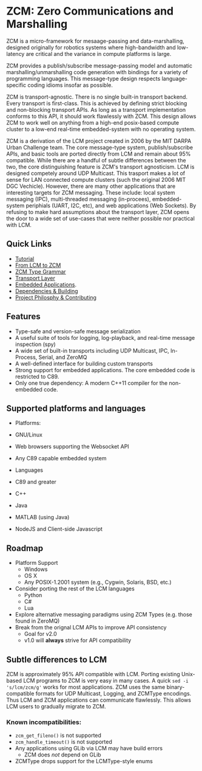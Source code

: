 # ZCM: Zero Communications and Marshalling

ZCM is a micro-framework for mesaage-passing and data-marshalling, designed originally
for robotics systems where high-bandwidth and low-latency are critical and the variance in
compute platforms is large.

ZCM provides a publish/subscribe message-passing model and automatic marshalling/unmarshalling
code generation with bindings for a variety of programming languages. This message-type design
respects language-specific coding idioms insofar as possible.

ZCM is transport-agnostic. There is no single built-in transport backend. Every transport is
first-class. This is achieved by defining strict blocking and non-blocking transport APIs. As
long as a transport implementation conforms to this API, it should work flawlessly with ZCM.
This design allows ZCM to work well on anything from a high-end posix-based compute cluster
to a low-end real-time embedded-system with no operating system.

ZCM is a derivation of the LCM project created in 2006 by the MIT DARPA Urban Challenge
team. The core message-type system, publish/subscribe APIs, and basic tools are ported
directly from LCM and remain about 95% compatible. While there are a handful of subtle
differences between the two, the core distinguishing feature is ZCM's transport
agnosticism. LCM is designed competely around UDP Multicast. This trasport makes a lot
of sense for LAN connected compute clusters (such the original 2006 MIT DGC Vechicle).
However, there are many other applications that are interesting targets for ZCM messaging.
These include: local system messaging (IPC), multi-threaded messaging (in-procees),
embedded-system periphials (UART, I2C, etc), and web applications (Web Sockets).
By refusing to make hard assumptions about the transport layer, ZCM opens the door
to a wide set of use-cases that were neither possible nor practical with LCM.

## Quick Links
 - [Tutorial](docs/tutorial.md)
 - [From LCM to ZCM](docs/lcm_to_zcm.md)
 - [ZCM Type Grammar](docs/zcmtype_grammar.md)
 - [Transport Layer](docs/transports.md)
 - [Embedded Applications](docs/embedded.md).
 - [Dependencies & Building](docs/building.md)
 - [Project Philosphy & Contributing](docs/contributing.md)

## Features
 - Type-safe and version-safe message serialization
 - A useful suite of tools for logging, log-playback, and real-time message inspection (spy)
 - A wide set of built-in transports including UDP Multicast, IPC, In-Process, Serial, and ZeroMQ
 - A well-defined interface for building custom transports
 - Strong support for embedded applications. The core embedded code is restricted to C89.
 - Only one true dependency: A modern C++11 compiler for the non-embedded code.

## Supported platforms and languages

 - Platforms:
  - GNU/Linux
  - Web browsers supporting the Websocket API
  - Any C89 capable embedded system

 - Languages
  - C89 and greater
  - C++
  - Java
  - MATLAB (using Java)
  - NodeJS and Client-side Javascript

## Roadmap
 - Platform Support
   - Windows
   - OS X
   - Any POSIX-1.2001 system (e.g., Cygwin, Solaris, BSD, etc.)
 - Consider porting the rest of the LCM languages
   - Python
   - C#
   - Lua
 - Explore alternative messaging paradigms using ZCM Types (e.g. those found in ZeroMQ)
 - Break from the orignal LCM APIs to improve API consistency
   - Goal for v2.0
   - v1.0 will **always** strive for API compatibility

## Subtle differences to LCM

ZCM is approximately 95% API compatible with LCM. Porting existing Unix-based LCM
programs to ZCM is very easy in many cases. A quick `sed -i 's/lcm/zcm/g'` works for
most applications. ZCM uses the same binary-compatible formats for UDP Multicast, Logging,
and ZCMType encodings. Thus LCM and ZCM applications can communicate flawlessly. This
allows LCM users to gradually migrate to ZCM.

### Known incompatibilities:
 - `zcm_get_fileno()` is not supported
 - `zcm_handle_timeout()` is not supported
 - Any applications using GLib via LCM may have build errors
   - ZCM does *not* depend on GLib
 - ZCMType drops support for the LCMType-style enums
